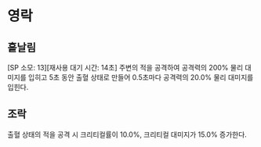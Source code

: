 # 영락

## 흩날림

[SP 소모: 13][재사용 대기 시간: 14초] 주변의 적을 공격하여 공격력의 200% 물리 대미지를 입히고 5초 동안 출혈 상태로 만들어 0.5초마다 공격력의 20.0% 물리 대미지를 입힌다.

## 조락

출혈 상태의 적을 공격 시 크리티컬률이 10.0%, 크리티컬 대미지가 15.0% 증가한다.
